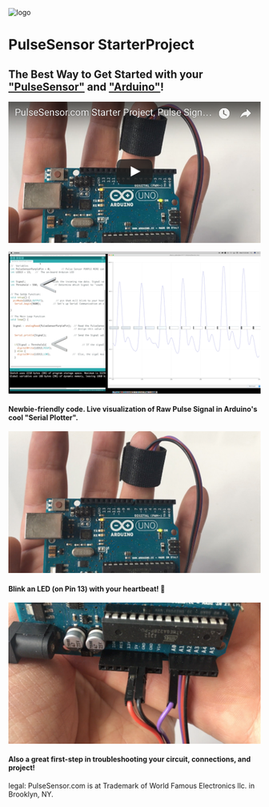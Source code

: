 ![logo](https://avatars0.githubusercontent.com/u/7002937?v=3&s=200)
# PulseSensor  StarterProject
## The Best Way to Get Started with your <a href="http://www.pulsesensor.com"> "PulseSensor"</a> and <a href="http://arduino.cc/"> "Arduino"</a>! 

[![Alt text](video-play.png)](https://www.youtube.com/watch?v=82T_zBZQkOE)



![ScreenShot](screenshot-threshold-arrows.png)
#### Newbie-friendly code.   Live visualization of Raw Pulse Signal in Arduino's cool "Serial Plotter".
![Arduino PulseSensor](Arduino-LEDonPin13-PulseSensor-Pic.jpg)
#### Blink an LED (on Pin 13) with your heartbeat!  💓
![Arduino PulseSensor](connections.png)
#### Also a great first-step in troubleshooting your circuit, connections, and project!



legal:  PulseSensor.com is at Trademark of World Famous Electronics llc. in Brooklyn, NY. 
